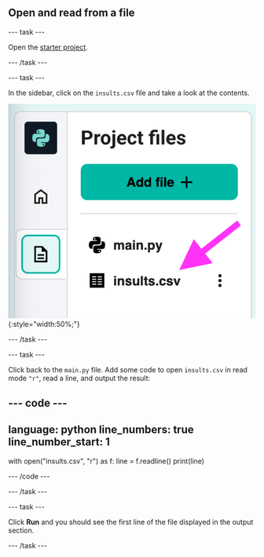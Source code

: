 ## Open and read from a file

--- task ---

Open the <a href="https://editor.raspberrypi.org/en/projects/shakespearean-insult-starter" target="_blank">starter project</a>.

--- /task ---

--- task ---

In the sidebar, click on the `insults.csv` file and take a look at the contents. 

![The code editor sidebar with a pink arrow pointing to the file 'insults.csv'](images/insults.png){:style="width:50%;"}

--- /task ---

--- task ---

Click back to the `main.py` file. Add some code to open `insults.csv` in read mode `"r"`, read a line, and output the result:

--- code ---
---
language: python
line_numbers: true
line_number_start: 1
---
with open("insults.csv", "r") as f:
  line = f.readline()
  print(line)

--- /code ---

--- /task ---

--- task ---

Click **Run** and you should see the first line of the file displayed in the output section.

--- /task ---

